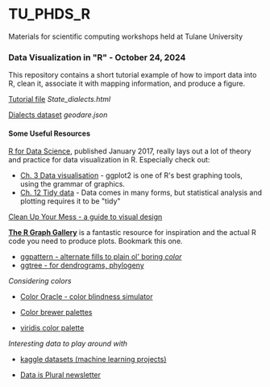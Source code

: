 # TU_PHDS_R
Materials for scientific computing workshops held at Tulane University

### Data Visualization in "R" - October 24, 2024
This repository contains a short tutorial example of how to import data into R, clean it, associate it with mapping information, and produce a figure.

[Tutorial file](https://github.com/JessicaMBlanton/TU_PHDS_R/blob/main/State_dialects.html?dl=1)  *State_dialects.html*

[Dialects dataset](https://github.com/JessicaMBlanton/TU_PHDS_R/blob/main/geodare.json) *geodare.json*

#### __Some Useful Resources__
[R for Data Science](https://r4ds.had.co.nz/index.html), published January 2017, really lays out a lot of theory and practice for data visualization in R. Especially check out:

  * [Ch. 3 Data visualisation](https://r4ds.had.co.nz/data-visualisation.html) - ggplot2 is one of R's best graphing tools, using the grammar of graphics.
  * [Ch. 12 Tidy data](https://r4ds.had.co.nz/tidy-data.html) - Data comes in many forms, but statistical analysis and plotting requires it to be "tidy"
    
[Clean Up Your Mess - a guide to visual design](https://www.visualmess.com/)

**[The R Graph Gallery](https://r-graph-gallery.com/)** is a fantastic resource for inspiration and the actual R code you need to produce plots. Bookmark this one.

* [ggpattern - alternate fills to plain ol' boring *color*](https://coolbutuseless.github.io/package/ggpattern/)
* [ggtree - for dendrograms, phylogeny](https://guangchuangyu.github.io/software/ggtree/)
  
*Considering colors*

* [Color Oracle - color blindness simulator](https://colororacle.org/)
  
* [Color brewer palettes](https://github.com/rcsb/colorbrewer)
* [viridis color palette](https://cran.r-project.org/web/packages/viridis/vignettes/intro-to-viridis.html)

*Interesting data to play around with*

* [kaggle datasets (machine learning projects)](https://www.kaggle.com/datasets)
  
* [Data is Plural newsletter](https://www.data-is-plural.com/)

